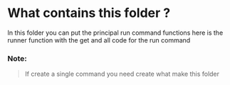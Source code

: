 # What contains this folder ?

In this folder you can put the principal run command functions here is the runner function with the get and all code for the run command

### Note:

> If create a single command you need create what make this folder
